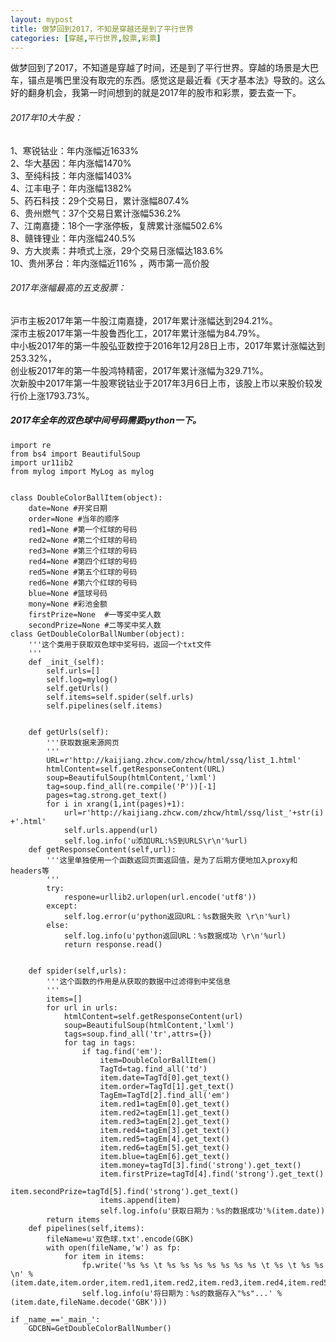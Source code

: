 ```yaml
---
layout: mypost
title: 做梦回到2017，不知是穿越还是到了平行世界
categories: [穿越,平行世界,股票,彩票]
---
```


做梦回到了2017，不知道是穿越了时间，还是到了平行世界。穿越的场景是大巴车，锚点是嘴巴里没有取完的东西。感觉这是最近看《天才基本法》导致的。这么好的翻身机会，我第一时间想到的就是2017年的股市和彩票，要去查一下。

###### 2017年10大牛股：
1、寒锐钴业：年内涨幅近1633%
<br>2、华大基因：年内涨幅1470%
<br>3、至纯科技：年内涨幅1403%
<br>4、江丰电子：年内涨幅1382%
<br>5、药石科技：29个交易日，累计涨幅807.4%
<br>6、贵州燃气：37个交易日累计涨幅536.2%
<br>7、江南嘉捷：18个一字涨停板，复牌累计涨幅502.6%
<br>8、赣锋锂业：年内涨幅240.5%
<br>9、方大炭素：井喷式上涨，29个交易日涨幅达183.6%
<br>10、贵州茅台：年内涨幅近116% ，两市第一高价股

###### 2017年涨幅最高的五支股票：
沪市主板2017年第一牛股江南嘉捷，2017年累计涨幅达到294.21%。
<br>深市主板2017年第一牛股鲁西化工，2017年累计涨幅为84.79%。
<br>中小板2017年的第一牛股弘亚数控于2016年12月28日上市，2017年累计涨幅达到253.32%，
<br>创业板2017年的第一牛股鸿特精密，2017年累计涨幅为329.71%。
<br>次新股中2017年第一牛股寒锐钴业于2017年3月6日上市，该股上市以来股价较发行价上涨1793.73%。

##### 2017年全年的双色球中间号码需要python一下。


```
import re
from bs4 import BeautifulSoup
import ur11ib2
from mylog import MyLog as mylog


class DoubleColorBallItem(object):
    date=None #开奖日期
    order=None #当年的顺序
    red1=None #第一个红球的号码
    red2=None #第二个红球的号码
    red3=None #第三个红球的号码
    red4=None #第四个红球的号码
    red5=None #第五个红球的号码
    red6=None #第六个红球的号码
    blue=None #篮球号码
    mony=None #彩池金额
    firstPrize=None  #一等奖中奖人数
    secondPrize=None #二等奖中奖人数
class GetDoubleColorBallNumber(object):
    '''这个类用于获取双色球中奖号码，返回一个txt文件
    '''
    def _init_(self):
        self.urls=[]
        self.log=mylog()
        self.getUrls()
        self.items=self.spider(self.urls)
        self.pipelines(self.items)


    def getUrls(self):
        '''获取数据来源网页
        '''
        URL=r'http://kaijiang.zhcw.com/zhcw/html/ssq/list_1.html'
        htmlContent=self.getResponseContent(URL)
        soup=BeautifulSoup(htmlContent,'lxml')
        tag=soup.find_all(re.compile('P'))[-1]
        pages=tag.strong.get_text()
        for i in xrang(1,int(pages)+1):
            url=r'http://kaijiang.zhcw.com/zhcw/html/ssq/list_'+str(i) +'.html'
            self.urls.append(url)
            self.log.info('u添加URL:%S到URLS\r\n'%url)
    def getResponseContent(self,url):
        '''这里单独使用一个函数返回页面返回值，是为了后期方便地加入proxy和headers等
        '''
        try:
            respone=urllib2.urlopen(url.encode('utf8'))
        except:
            self.log.error(u'python返回URL：%s数据失败 \r\n'%url)
        else:
            self.log.info(u'python返回URL：%s数据成功 \r\n'%url)
            return response.read()


    def spider(self,urls):
        '''这个函数的作用是从获取的数据中过滤得到中奖信息
        '''
        items=[]
        for url in urls:
            htmlContent=self.getResponseContent(url)
            soup=BeautifulSoup(htmlContent,'lxml')
            tags=soup.find_all('tr',attrs={})
            for tag in tags:
                if tag.find('em'):
                    item=DoubleColorBallItem()
                    TagTd=tag.find_all('td')
                    item.date=TagTd[0].get_text()
                    item.order=TagTd[1].get_text()
                    TagEm=TagTd[2].find_all('em')
                    item.red1=tagEm[0].get_text()
                    item.red2=tagEm[1].get_text()
                    item.red3=tagEm[2].get_text()
                    item.red4=tagEm[3].get_text()
                    item.red5=tagEm[4].get_text()
                    item.red6=tagEm[5].get_text()
                    item.blue=tagEm[6].get_text()
                    item.money=tagTd[3].find('strong').get_text()
                    item.firstPrize=tagTd[4].find('strong').get_text()
                    item.secondPrize=tagTd[5].find('strong').get_text()
                    items.append(item)
                    self.log.info(u'获取日期为：%s的数据成功'%(item.date))
        return items
    def pipelines(self,items):
        fileName=u'双色球.txt'.encode(GBK)
        with open(fileName,'w') as fp:
            for item in items:
                fp.write('%s %s \t %s %s %s %s %s %s %s \t %s \t %s %s \n' %(item.date,item.order,item.red1,item.red2,item.red3,item.red4,item.red5,item.red6,item.blue,item.money,item.firstPrize,item.secondPrize))
                self.log.info(u'将日期为：%s的数据存入"%s"...' %(item.date,fileName.decode('GBK')))

if _name_=='_main_':
    GDCBN=GetDoubleColorBallNumber()
```
